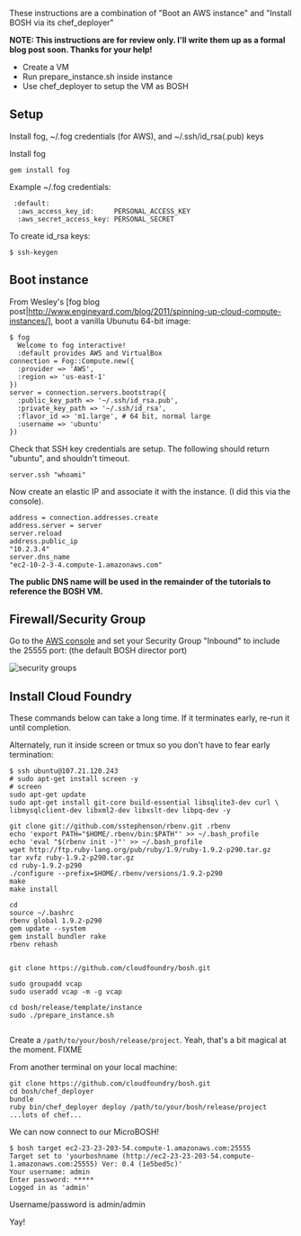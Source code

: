 These instructions are a combination of "Boot an AWS instance" and "Install BOSH via its chef_deployer"

**NOTE: This instructions are for review only. I'll write them up as a formal blog post soon. Thanks for your help!**


* Create a VM
* Run prepare_instance.sh inside instance
* Use chef_deployer to setup the VM as BOSH

## Setup

Install fog, \~/.fog credentials (for AWS), and \~/.ssh/id_rsa(.pub) keys

Install fog

```
gem install fog
```

Example \~/.fog credentials:

```
 :default:
  :aws_access_key_id:     PERSONAL_ACCESS_KEY
  :aws_secret_access_key: PERSONAL_SECRET
```
To create id_rsa keys:

```
$ ssh-keygen
```

## Boot instance

From Wesley's [fog blog post|http://www.engineyard.com/blog/2011/spinning-up-cloud-compute-instances/], boot a vanilla Ubunutu 64-bit image:

```
$ fog
  Welcome to fog interactive!
  :default provides AWS and VirtualBox
connection = Fog::Compute.new({
  :provider => 'AWS', 
  :region => 'us-east-1'
})
server = connection.servers.bootstrap({
  :public_key_path => '~/.ssh/id_rsa.pub',
  :private_key_path => '~/.ssh/id_rsa',
  :flavor_id => 'm1.large', # 64 bit, normal large
  :username => 'ubuntu'
})
```

Check that SSH key credentials are setup. The following should return "ubuntu", and shouldn't timeout.

```
server.ssh "whoami"
```

Now create an elastic IP and associate it with the instance. (I did this via the console).

```
address = connection.addresses.create
address.server = server
server.reload
address.public_ip
"10.2.3.4"
server.dns_name
"ec2-10-2-3-4.compute-1.amazonaws.com"
```

**The public DNS name will be used in the remainder of the tutorials to reference the BOSH VM.**

## Firewall/Security Group

Go to the [AWS console](https://console.aws.amazon.com/ec2/home?region=us-east-1#s=SecurityGroups) and set your Security Group "Inbound" to include the 25555 port: (the default BOSH director port)

![security groups](https://img.skitch.com/20120414-m9g6ndg3gfjs7kdqhbp2y9a6y.png)

## Install Cloud Foundry

These commands below can take a long time. If it terminates early, re-run it until completion.

Alternately, run it inside screen or tmux so you don't have to fear early termination:

```
$ ssh ubuntu@107.21.120.243
# sudo apt-get install screen -y
# screen
sudo apt-get update
sudo apt-get install git-core build-essential libsqlite3-dev curl \
libmysqlclient-dev libxml2-dev libxslt-dev libpq-dev -y

git clone git://github.com/sstephenson/rbenv.git .rbenv
echo 'export PATH="$HOME/.rbenv/bin:$PATH"' >> ~/.bash_profile
echo 'eval "$(rbenv init -)"' >> ~/.bash_profile
wget http://ftp.ruby-lang.org/pub/ruby/1.9/ruby-1.9.2-p290.tar.gz
tar xvfz ruby-1.9.2-p290.tar.gz
cd ruby-1.9.2-p290
./configure --prefix=$HOME/.rbenv/versions/1.9.2-p290
make
make install

cd
source ~/.bashrc
rbenv global 1.9.2-p290
gem update --system
gem install bundler rake
rbenv rehash

   
git clone https://github.com/cloudfoundry/bosh.git

sudo groupadd vcap 
sudo useradd vcap -m -g vcap

cd bosh/release/template/instance
sudo ./prepare_instance.sh


```

Create a `/path/to/your/bosh/release/project`. Yeah, that's a bit magical at the moment. FIXME

From another terminal on your local machine:

```
git clone https://github.com/cloudfoundry/bosh.git
cd bosh/chef_deployer
bundle
ruby bin/chef_deployer deploy /path/to/your/bosh/release/project
...lots of chef...
```

We can now connect to our MicroBOSH!

```
$ bosh target ec2-23-23-203-54.compute-1.amazonaws.com:25555
Target set to 'yourboshname (http://ec2-23-23-203-54.compute-1.amazonaws.com:25555) Ver: 0.4 (1e5bed5c)'
Your username: admin
Enter password: *****
Logged in as 'admin'
```

Username/password is admin/admin

Yay!